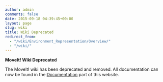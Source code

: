 ```yaml
---
author: admin
comments: false
date: 2015-09-18 04:39:45+00:00
layout: page
slug: wiki
title: Wiki Deprecated
redirect_from: 
  - "/wiki/Environment_Representation/Overview/"
  - "/wiki/"
---
```


**MoveIt! Wiki Deprecated**

The MoveIt! wiki has been deprecated and removed. All documentation can now be found in the [Documentation](documentation) part of this website.  

